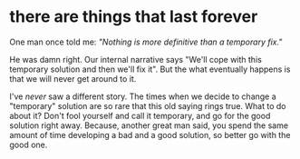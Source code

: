 
# there are things that last forever

One man once told me: _"Nothing is more definitive than a temporary fix."_

He was damn right.
Our internal narrative says "We'll cope with this temporary solution and then we'll fix it".
But the what eventually happens is that we will never get around to it.

I've _never_ saw a different story. The times when we decide to change a "temporary" solution are so rare that this old saying rings true.
What to do about it? Don't fool yourself and call it temporary, and go for the good solution right away.
Because, another great man said, you spend the same amount of time developing a bad and a good solution, so better go with the good one.
